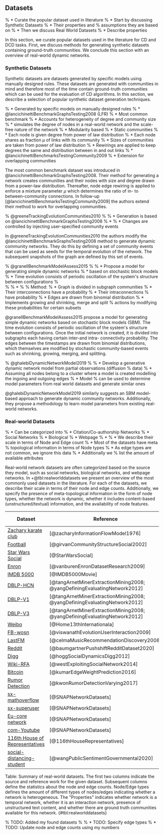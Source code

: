 ## Datasets

% * Curate the popular dataset used in literature % * Start by discussing Synthetic Datasets % * Their properties and
%   assumptions they are based on % * Then we discuss Real World Datasets % * Describe properties

In this section, we curate popular datasets used in the literature for CD and DCD tasks. First, we discuss methods for
generating synthetic datasets containing ground-truth communities. We conclude this section with an overview of
real-world dynamic networks.

### Synthetic Datasets

Synthetic datasets are datasets generated by specific models using manually designed rules. These datasets are generated
with communities in mind and therefore most of the time contain ground-truth communities which can be used for the
evaluation of CD algorithms. In this section, we describe a selection of popular synthetic dataset generation
techniques.



% * Generated by specific models on manually designed rules 
% * @lancichinettiBenchmarkGraphsTesting2008 (LFR)
%   * Most common benchmark 
%   * Accounts for heterogeneity of degree and community size 
%   * simulates the degree of nodes in a real-world network and the scale-free nature of the network 
%   * Modularity based 
%   * Static communities 
%   * Each node is given degree from power of law distribution 
%   * Each node shares as fraction $\mu$ of links with its community 
%   * Sizes of communities are taken from power of law distribution 
%   * Rewirings are applied to keep degrees the same and distribution between in and out links 
% * @lancichinettiBenchmarksTestingCommunity2009 
%   * Extension for overlapping communities

The most common benchmark dataset was introduced in @lancichinettiBenchmarkGraphsTesting2008. Their method for
generating a network creates communities and their nodes with size and degree drawn from a power-law distribution.
Thereafter, node edge rewiring is applied to enforce a mixture parameter $\mu$ which determines the ratio of in- to
between-community connections. In follow-up [@lancichinettiBenchmarksTestingCommunity2009] the authors extend their
method to work for overlapping communities.



% @greeneTrackingEvolutionCommunities2010 
% 
% * Generation is based on @lancichinettiBenchmarkGraphsTesting2008 
% * 
% * Changes are controlled by injecting user-specified community events

In @greeneTrackingEvolutionCommunities2010 the authors modify the @lancichinettiBenchmarkGraphsTesting2008 method to
generate dynamic community networks. They do this by defining a set of community events that can be used as seeds for
the temporal evolution of the network. The subsequent snapshots of the graph are defined by this set of events.



% @granellBenchmarkModelAssess2015
% 
% * Propose a model for generating simple dynamic networks 
% * based on stochastic block models 
% * Time evolution consists of periodic oscillation of the system's structure between configurations
%   
%   % *
%   % Method:
% * Graph is divided in subgraph communities 
% * Their interconnections have a probability 
% * Their intraconnections
%   have probability 
% * Edges are drawn from binomial distribution 
% * Implements growing and shrinking, merge and split
%   actions by modifying these probabilities for certain subsets



@granellBenchmarkModelAssess2015 propose a model for generating simple dynamic networks based on stochastic block
models (SBM). The time evolution consists of periodic oscillation of the system's structure between configurations. Once
the initial network is created, it is divided into subgraphs each having certain inter-and intra- connectivity
probability. The edges between the timestamps are drawn from binomial distributions, which themselves are modified by
stochastic community-based events such as shrinking, growing, merging, and splitting.

% @ghalebiDynamicNetworkModel2019 
% 
% * Develop a generative dynamic network model from partial observations (diffusion
%   data)
% * Assuming all nodes belong to a cluster where a model is created modelling the ingoing and outgoing edges % * Model
%   can be used to determine model parameters from real world datasets and generate similar ones



@ghalebiDynamicNetworkModel2019 similarly suggests an SBM model-based approach to generate dynamic community networks.
Additionally, they propose a methodology to learn model parameters from existing real-world networks.

### Real-world Datasets

% * Can be categorized into 
% * Citation/Co-authorship Networks 
% * Social Networks 
% * Biological 
% * Webpage 
% * 
% * We describe their scale in terms of Node and Edge count 
% * Most of the datasets have meta
%   topological information in terms of Node types 
% * As edge types are not common, we ignore this data 
% * Additionally we
%   list the amount of available attributes

Real-world network datasets are often categorized based on the source they model, such as social networks, biological
networks, and webpage networks. In +@tbl:realworlddatasets we present an overview of the most commonly used datasets in
the literature. For each of the datasets, we describe their scale in terms of their node and edge counts. Additionally,
we specify the presence of meta-topological information in the form of node types, whether the network is dynamic,
whether it includes content-based (unstructured/textual) information, and the availability of node features.

| Dataset                                                                                                | Reference                                                                 | Nodes&nbsp;&nbsp;&nbsp;&nbsp;&nbsp;&nbsp; | Edges&nbsp;&nbsp;&nbsp;&nbsp;&nbsp;&nbsp; | Node/Edge Types&nbsp;&nbsp;&nbsp;&nbsp;&nbsp;&nbsp;&nbsp;&nbsp;&nbsp;&nbsp;&nbsp;&nbsp; | Properties &nbsp;&nbsp;&nbsp;&nbsp;&nbsp;&nbsp;&nbsp;&nbsp; |
| ------------------------------------------------------------------------------------------------------ | ------------------------------------------------------------------------- | ----------------------------------------- | ----------------------------------------- | --------------------------------------------------------------------------------------- | ----------------------------------------------------------- |
| [Zachary karate club](http://konect.cc/networks/ucidata-zachary/)                                      | [@zacharyInformationFlowModel1976]                                        | 34                                        | 78                                        | 1/1                                                                                     | N/N/Y/Y                                                     |
| [Football](https://networkrepository.com/misc-football.php)                                            | [@girvanCommunityStructureSocial2002]                                     | 115                                       | 613                                       | 1/1                                                                                     | N/N/N/N                                                     |
| [Star Wars Social](https://www.kaggle.com/ruchi798/star-wars)                                          | [@StarWarsSocial]                                                         | 113                                       | 1599                                      | 1/2                                                                                     | Y/Y/N/N                                                     |
| [Enron](https://www.kaggle.com/wcukierski/enron-email-dataset/)                                        | [@vanburenEnronDatasetResearch2009]                                       | 605K                                      | 4.1M                                      | 2/3                                                                                     | Y/Y/Y/Y                                                     |
| [IMDB 5000](https://www.kaggle.com/carolzhangdc/imdb-5000-movie-dataset)                               | [@IMDB5000Movie]                                                          | 16K                                       | 52K                                       | 4/4                                                                                     | Y/N/N/N                                                     |
| [DBLP-HCN](https://data.mendeley.com/datasets/t4xmpbrr6v/1)                                            | [@tangArnetMinerExtractionMining2008; @yangDefiningEvaluatingNetwork2012] | 11K                                       | 16K                                       | 3/2                                                                                     | Y/N/N/Y                                                     |
| [DBLP-V1](https://www.aminer.org/citation)                                                             | [@tangArnetMinerExtractionMining2008; @yangDefiningEvaluatingNetwork2012] | 1.2M                                      | 2.4M                                      | 3/3                                                                                     | Y/N/N/Y                                                     |
| [DBLP-V3](https://www.aminer.org/citation)                                                             | [@tangArnetMinerExtractionMining2008; @yangDefiningEvaluatingNetwork2012] | 2.7M                                      | 8.2M                                      | 3/3                                                                                     | Y/N/N/Y                                                     |
| [Weibo](http://www.wise2012.cs.ucy.ac.cy/challenge.html)                                               | [@Home13thInternationala]                                                 | 8.3M                                      | 49M                                       | 2/3                                                                                     | Y/Y/N/N                                                     |
| [FB-wosn](http://socialnetworks.mpi-sws.org/datasets.html)                                             | [@viswanathEvolutionUserInteraction2009]                                  | 64K                                       | 1.3M                                      | 2/2                                                                                     | Y/Y/N/N                                                     |
| [LastFM](http://ocelma.net/MusicRecommendationDataset/lastfm-1K.html)                                  | [@celmaMusicRecommendationDiscovery2008]                                  | 272K                                      | 350K                                      | 3/3                                                                                     | Y/Y/Y/N                                                     |
| [Reddit](https://zenodo.org/record/3608135)                                                            | [@baumgartnerPushshiftRedditDataset2020]                                  | 61M                                       | 1.2B                                      | 4/1                                                                                     | Y/Y/Y/N                                                     |
| [Digg](https://www.isi.edu/~lerman/downloads/digg2009.html)                                            | [@hoggSocialDynamicsDigg2012]                                             | 142K                                      | 3.7M                                      | 3/2                                                                                     | Y/Y/N/N                                                     |
| [Wiki-RFA](https://snap.stanford.edu/data/wiki-RfA.html)                                               | [@westExploitingSocialNetwork2014]                                        | 10K                                       | 159K                                      | 1/1                                                                                     | Y/Y/Y/N                                                     |
| [Bitcoin](https://snap.stanford.edu/data/soc-sign-bitcoin-otc.html)                                    | [@kumarEdgeWeightPrediction2016]                                          | 5K                                        | 35K                                       | 1/1                                                                                     | Y/Y/N/N                                                     |
| [Rumor Detection](https://journals.plos.org/plosone/article?id=10.1371/journal.pone.0168344)           | [@kwonRumorDetectionVarying2017]                                          | 54M                                       | 1.9B                                      | 2/2                                                                                     | Y/Y/N/N                                                     |
| [sx-mathoverflow](https://snap.stanford.edu/data/sx-mathoverflow.html)                                 | [@SNAPNetworkDatasets]                                                    | 24K                                       | 506K                                      | 1/3                                                                                     | Y/Y/N/N                                                     |
| [sx-superuser](https://snap.stanford.edu/data/sx-superuser.html)                                       | [@SNAPNetworkDatasets]                                                    | 194K                                      | 1.4M                                      | 1/3                                                                                     | Y/Y/N/N                                                     |
| [Eu-core network](https://snap.stanford.edu/data/email-Eu-core.html)                                   | [@SNAPNetworkDatasets]                                                    | 1005                                      | 25K                                       | 1/1                                                                                     | N/Y/Y/Y                                                     |
| [com-Youtube](https://snap.stanford.edu/data/com-Youtube.html)                                         | [@SNAPNetworkDatasets]                                                    | 1.1M                                      | 298K                                      | 1/1                                                                                     | N/N/Y/Y                                                     |
| [116th House of Representatives](https://www.kaggle.com/aavigan/house-of-representatives-congress-116) | [@116thHouseRepresentatives]                                              | 6249                                      | 12K                                       | 3/4                                                                                     | N/N/Y/N                                                     |
| [social-distancing-student]()                                                                          | [@wangPublicSentimentGovernmental2020]                                    | 93K                                       | 3.7M                                      | 3/7                                                                                     | Y/N/N/N                                                     |

Table: Summary of real-world datasets. The first two columns indicate the source and reference work for the given dataset.
Subsequent columns define the statistics about the node and edge counts. Node/Edge types defines the amount of different
types of nodes/edges indicating whether a network is heterogeneous. The "Properties" indicates whether network is a
temporal network, whether it is an interaction network, presence of unstructured text content, and whether there
are ground truth communities available for this network. {#tbl:realworlddatasets}

% TODO: Added my found datasets % % * TODO: Specify edge types % * TODO: Update node and edge counts using my numbers
